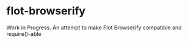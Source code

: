 # flot-browserify
Work in Progress. An attempt to make Flot Browserify compatible and require()-able
